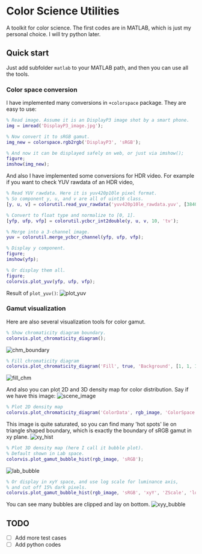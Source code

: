 # Color Science Utilities

A toolkit for color science. The first codes are in MATLAB, which is just my personal choice.
I will try python later.

## Quick start

Just add subfolder `matlab` to your MATLAB path, and then you can use all the tools.

### Color space conversion

I have implemented many conversions in `+colorspace` package. They are easy to use:

```matlab
% Read image. Assume it is an DisplayP3 image shot by a smart phone.
img = imread('DisplayP3_image.jpg');  

% Now convert it to sRGB gamut.
img_new = colorspace.rgb2rgb('DisplayP3', 'sRGB');

% And now it can be displayed safely on web, or just via imshow();
figure;
imshow(img_new);
```

And also I have implemented some conversions for HDR video. For example if you want to check YUV rawdata of an HDR video,

```matlab
% Read YUV rawdata. Here it is yuv420p10le pixel format.
% So component y, u, and v are all of uint16 class.
[y, u, v] = colorutil.read_yuv_rawdata('yuv420p10le_rawdata.yuv', [3840, 2160], 'yuv420p10le');

% Convert to float type and normalize to [0, 1].
[yfp, ufp, vfp] = colorutil.ycbcr_int2double(y, u, v, 10, 'tv');

% Merge into a 3-channel image.
yuv = colorutil.merge_ycbcr_channel(yfp, ufp, vfp);

% Display y component.
figure;
imshow(yfp);

% Or display them all.
figure;
colorvis.plot_yuv(yfp, ufp, vfp);
```

Result of `plot_yuv()`:
![plot_yuv](matlab/img/plot_yuv.png)

### Gamut visualization

Here are also several visualization tools for color gamut.

```matlab
% Show chromaticity diagram boundary.
colorvis.plot_chromaticity_diagram();
```
![chm_boundary](matlab/img/chromaticity_boundary.png)

```matlab
% Fill chromaticity diagram
colorvis.plot_chromaticity_diagram('Fill', true, 'Background', [1, 1, 1]);
```
![fill_chm](matlab/img/chromaticity_fill.png)

And also you can plot 2D and 3D density map for color distribution. Say if we have this image:
![scene_image](matlab/img/scene_img.jpg)

```matlab
% Plot 2D density map
colorvis.plot_chromaticity_diagram('ColorData', rgb_image, 'ColorSpace', 'sRGB');
```
This image is quite saturated, so you can find many 'hot spots' lie on triangle shaped boundary, which is exactly the boundary of sRGB gamut in xy plane.
![xy_hist](matlab/img/xy_hist.png)

```matlab
% Plot 3D density map (here I call it bubble plot).
% Default shown in Lab space.
colorvis.plot_gamut_bubble_hist(rgb_image, 'sRGB');
```
![lab_bubble](matlab/img/Lab_bubble.png)

```matlab
% Or display in xyY space, and use log scale for luminance axis,
% and cut off 15% dark pixels.
colorvis.plot_gamut_bubble_hist(rgb_image, 'sRGB', 'xyY', 'ZScale', 'log', 'DarkTh', 15);
```
You can see many bubbles are clipped and lay on bottom.
![xyy_bubble](matlab/img/xyY_bubble.png)

## TODO
- [ ] Add more test cases
- [ ] Add python codes